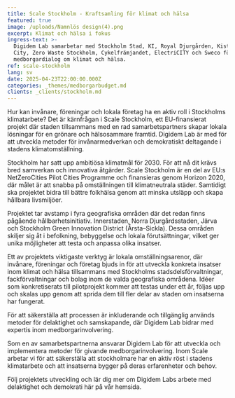 ```yaml
---
title: Scale Stockholm - Kraftsamling för klimat och hälsa
featured: true
image: /uploads/Namnlös design(4).png
excerpt: Klimat och hälsa i fokus
ingress-text: >-
  Digidem Lab samarbetar med Stockholm Stad, KI, Royal Djurgården, Kista Science
  City, Zero Waste Stockholm, Cykelfrämjandet, ElectriCITY och Sweco för
  medborgardialog om klimat och hälsa. 
ref: scale-stockholm
lang: sv
date: 2025-04-23T22:00:00.000Z
categories: _themes/medborgarbudget.md
clients: _clients/stockholm.md
---
```


Hur kan invånare, föreningar och lokala företag ha en aktiv roll i Stockholms klimatarbete? Det är kärnfrågan i Scale Stockholm, ett EU-finansierat projekt där staden tillsammans med en rad samarbetspartners skapar lokala lösningar för en grönare och hälsosammare framtid. Digidem Lab är med för att utveckla metoder för invånarmedverkan och demokratiskt deltagande i stadens klimatomställning.

Stockholm har satt upp ambitiösa klimatmål för 2030. För att nå dit krävs bred samverkan och innovativa åtgärder. Scale Stockholm är en del av EU:s NetZeroCities Pilot Cities Programme och finansieras genom Horizon 2020, där målet är att snabba på omställningen till klimatneutrala städer. Samtidigt ska projektet bidra till bättre folkhälsa genom att minska utsläpp och skapa hållbara livsmiljöer.

Projektet tar avstamp i fyra geografiska områden där det redan finns pågående hållbarhetsinitiativ. Innerstaden, Norra Djurgårdsstaden, Järva och Stockholm Green Innovation District (Årsta–Sickla). Dessa områden skiljer sig åt i befolkning, bebyggelse och lokala förutsättningar, vilket ger unika möjligheter att testa och anpassa olika insatser.

Ett av projektets viktigaste verktyg är lokala omställningsarenor, där invånare, föreningar och företag bjuds in för att utveckla konkreta insatser inom klimat och hälsa tillsammans med Stockholms stadsdelsförvaltningar, fackförvaltningar och bolag inom de valda geografiska områdena. Idéer som konkretiserats till pilotprojekt kommer att testas under ett år, följas upp och skalas upp genom att sprida dem till fler delar av staden om insatserna har fungerat.

För att säkerställa att processen är inkluderande och tillgänglig används metoder för delaktighet och samskapande, där Digidem Lab bidrar med expertis inom medborgarinvolvering.

Som en av samarbetspartnerna ansvarar Digidem Lab för att utveckla och implementera metoder för givande medborgarinvolvering. Inom Scale arbetar vi för att säkerställa att stockholmare har en aktiv röst i stadens klimatarbete och att insatserna bygger på deras erfarenheter och behov.

Följ projektets utveckling och lär dig mer om Digidem Labs arbete med delaktighet och demokrati här på vår hemsida.
